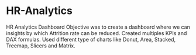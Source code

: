 # HR-Analytics
HR Analytics Dashboard
Objective was to create a dashboard where we can insights by which Attrition rate can be reduced.
Created multiples KPIs and DAX formulas.
Used different type of charts like Donut, Area, Stacked, Treemap, Slicers and Matrix.

